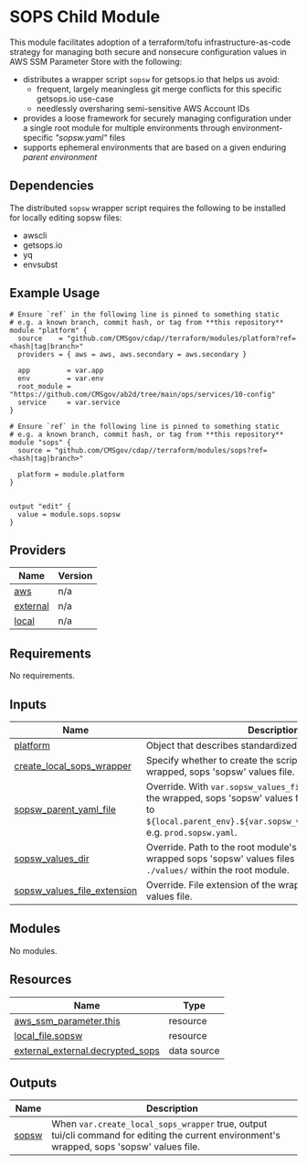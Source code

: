 # SOPS Child Module

This module facilitates adoption of a terraform/tofu infrastructure-as-code strategy for managing both secure and nonsecure configuration values in AWS SSM Parameter Store with the following:
* distributes a wrapper script `sopsw` for getsops.io that helps us avoid:
  * frequent, largely meaningless git merge conflicts for this specific getsops.io use-case
  * needlessly oversharing semi-sensitive AWS Account IDs
* provides a loose framework for securely managing configuration under a single root module for multiple environments through environment-specific _"sopsw.yaml"_ files
* supports ephemeral environments that are based on a given enduring _parent environment_

## Dependencies
The distributed `sopsw` wrapper script requires the following to be installed for locally editing sopsw files:
* awscli
* getsops.io
* yq
* envsubst

## Example Usage

``` hcl
# Ensure `ref` in the following line is pinned to something static
# e.g. a known branch, commit hash, or tag from **this repository**
module "platform" {
  source    = "github.com/CMSgov/cdap//terraform/modules/platform?ref=<hash|tag|branch>"
  providers = { aws = aws, aws.secondary = aws.secondary }

  app         = var.app
  env         = var.env
  root_module = "https://github.com/CMSgov/ab2d/tree/main/ops/services/10-config"
  service     = var.service
}

# Ensure `ref` in the following line is pinned to something static
# e.g. a known branch, commit hash, or tag from **this repository**
module "sops" {
  source = "github.com/CMSgov/cdap//terraform/modules/sops?ref=<hash|tag|branch>"

  platform = module.platform
}


output "edit" {
  value = module.sops.sopsw
}
```



<!-- TODO: Write standards, examples, etc for usage of this module -->

<!-- BEGIN_TF_DOCS -->
<!--WARNING: GENERATED CONTENT with terraform-docs, e.g.
     'terraform-docs --config "$(git rev-parse --show-toplevel)/.terraform-docs.yml" .'
     Manually updating sections between TF_DOCS tags may be overwritten.
     See https://terraform-docs.io/user-guide/configuration/ for more information.
-->
## Providers

| Name | Version |
|------|---------|
| <a name="provider_aws"></a> [aws](#provider\_aws) | n/a |
| <a name="provider_external"></a> [external](#provider\_external) | n/a |
| <a name="provider_local"></a> [local](#provider\_local) | n/a |

<!--WARNING: GENERATED CONTENT with terraform-docs, e.g.
     'terraform-docs --config "$(git rev-parse --show-toplevel)/.terraform-docs.yml" .'
     Manually updating sections between TF_DOCS tags may be overwritten.
     See https://terraform-docs.io/user-guide/configuration/ for more information.
-->
## Requirements

No requirements.

<!--WARNING: GENERATED CONTENT with terraform-docs, e.g.
     'terraform-docs --config "$(git rev-parse --show-toplevel)/.terraform-docs.yml" .'
     Manually updating sections between TF_DOCS tags may be overwritten.
     See https://terraform-docs.io/user-guide/configuration/ for more information.
-->
## Inputs

| Name | Description | Type | Default | Required |
|------|-------------|------|---------|:--------:|
| <a name="input_platform"></a> [platform](#input\_platform) | Object that describes standardized platform values. | `any` | n/a | yes |
| <a name="input_create_local_sops_wrapper"></a> [create\_local\_sops\_wrapper](#input\_create\_local\_sops\_wrapper) | Specify whether to create the script for localling editing the wrapped, sops 'sopsw' values file. | `string` | `true` | no |
| <a name="input_sopsw_parent_yaml_file"></a> [sopsw\_parent\_yaml\_file](#input\_sopsw\_parent\_yaml\_file) | Override. With `var.sopsw_values_file_extension`, specifies the wrapped, sops 'sopsw' values file base name. Defaults to `${local.parent_env}.${var.sopsw_values_file_extension}`, e.g. `prod.sopsw.yaml`. | `string` | `null` | no |
| <a name="input_sopsw_values_dir"></a> [sopsw\_values\_dir](#input\_sopsw\_values\_dir) | Override. Path to the root module's directory where the wrapped sops 'sopsw' values files directory. Defaults to `./values/` within the root module. | `string` | `null` | no |
| <a name="input_sopsw_values_file_extension"></a> [sopsw\_values\_file\_extension](#input\_sopsw\_values\_file\_extension) | Override. File extension of the wrapped sops 'sopsw' values file. | `string` | `"sopsw.yaml"` | no |

<!--WARNING: GENERATED CONTENT with terraform-docs, e.g.
     'terraform-docs --config "$(git rev-parse --show-toplevel)/.terraform-docs.yml" .'
     Manually updating sections between TF_DOCS tags may be overwritten.
     See https://terraform-docs.io/user-guide/configuration/ for more information.
-->
## Modules

No modules.

<!--WARNING: GENERATED CONTENT with terraform-docs, e.g.
     'terraform-docs --config "$(git rev-parse --show-toplevel)/.terraform-docs.yml" .'
     Manually updating sections between TF_DOCS tags may be overwritten.
     See https://terraform-docs.io/user-guide/configuration/ for more information.
-->
## Resources

| Name | Type |
|------|------|
| [aws_ssm_parameter.this](https://registry.terraform.io/providers/hashicorp/aws/latest/docs/resources/ssm_parameter) | resource |
| [local_file.sopsw](https://registry.terraform.io/providers/hashicorp/local/latest/docs/resources/file) | resource |
| [external_external.decrypted_sops](https://registry.terraform.io/providers/hashicorp/external/latest/docs/data-sources/external) | data source |

<!--WARNING: GENERATED CONTENT with terraform-docs, e.g.
     'terraform-docs --config "$(git rev-parse --show-toplevel)/.terraform-docs.yml" .'
     Manually updating sections between TF_DOCS tags may be overwritten.
     See https://terraform-docs.io/user-guide/configuration/ for more information.
-->
## Outputs

| Name | Description |
|------|-------------|
| <a name="output_sopsw"></a> [sopsw](#output\_sopsw) | When `var.create_local_sops_wrapper` true, output tui/cli command for editing the current environment's wrapped, sops 'sopsw' values file. |
<!-- END_TF_DOCS -->
